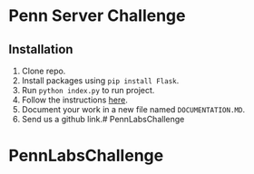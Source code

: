 # Penn Server Challenge

## Installation
1. Clone repo.
2. Install packages using `pip install Flask`.
3. Run `python index.py` to run project.
4. Follow the instructions [here](https://www.notion.so/pennlabs/Server-Challenge-Spring-057cb31ac6744f7696a4860a8f861e50).
5. Document your work in a new file named `DOCUMENTATION.MD`.
6. Send us a github link.# PennLabsChallenge
# PennLabsChallenge
